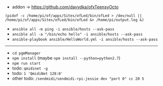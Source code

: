 
* addon -> https://github.com/davydka/ofxTeensyOcto

`(pidof -c /home/pi/of/apps/Sites/ofLed/bin/ofLed > /dev/null || /home/pi/of/apps/Sites/ofLed/bin/ofLed &> /home/pi/output.log &)`

* `ansible all -m ping -i ansible/hosts --ask-pass`
* `ansible all -a "/bin/echo hello" -i ansible/hosts --ask-pass`
* `ansible-playbook ansible/HelloWorld.yml -i ansible/hosts --ask-pass`

---

* `cd pgmManager`
* `npm install` (maybe `npm install --python=python2.7`)
* `npm run start`
* todo: `qmidinet -g`
* todo: `1 'QmidiNet 128:0'`
* other todo: `/sendmidi/sendmidi-rpi-jessie dev "port 0" cc 20 5`
